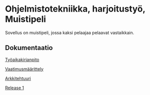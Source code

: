 # Ohjelmistotekniikka, harjoitustyö, Muistipeli

Sovellus on muistipeli, jossa kaksi pelaajaa pelaavat vastaikkain.

## Dokumentaatio

[Työaikakirjanpito](https://github.com/halonenp/ot-harjoitustyo/blob/master/dokumentaatio/Ty%C3%B6aikakirjanpito.md)

[Vaatimusmäärittely](https://github.com/halonenp/ot-harjoitustyo/blob/master/dokumentaatio/Vaatimusm%C3%A4%C3%A4rittely.md)

[Arkkitehtuuri](https://github.com/halonenp/ot-harjoitustyo/blob/master/dokumentaatio/arkkitehtuuri.md)

[Release 1](https://github.com/halonenp/ot-harjoitustyo/releases)





